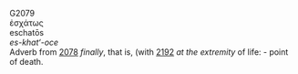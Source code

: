 <body>
  <p>G2079<br>  ἐσχάτως  <br> eschatōs  <br><i>es-khat‘-oce </i><br>Adverb from <a href="g2078.htm">2078</a>  <i>finally</i>, that is, (with <a href="g2192.htm">2192</a>  <i>at</i> <i>the</i> <i>extremity</i> of life: - point of death.<br></p>
 </body>